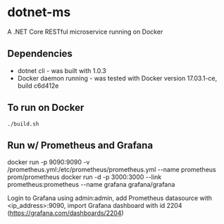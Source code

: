 # dotnet-ms
A .NET Core RESTful microservice running on Docker

## Dependencies ##
- dotnet cli - was built with 1.0.3
- Docker daemon running - was tested with Docker version 17.03.1-ce, build c6d412e

## To run on Docker ##
`./build.sh`

## Run w/ Prometheus and Grafana ##
docker run -p 9090:9090 -v /prometheus.yml:/etc/prometheus/prometheus.yml --name prometheus prom/prometheus
docker run -d -p 3000:3000 --link prometheus:prometheus --name grafana grafana/grafana 

Login to Grafana using admin:admin, add Prometheus datasource with <ip_address>:9090, import Grafana dashboard with id 2204 (https://grafana.com/dashboards/2204) 
